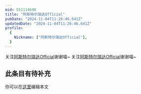 ```yaml
---
mid: 551114698
title: "阿斯特尔瑞达Official"
pubDate: "2024-11-04T11:26:46.641Z"
updatedDate: "2024-11-04T11:26:46.641Z"
profile:
  {
    Nickname: ["阿斯特尔瑞达Official"],
  }
---
```


关注[阿斯特尔瑞达Official](https://space.bilibili.com/551114698)谢谢喵~ 关注[阿斯特尔瑞达Official](https://space.bilibili.com/551114698)谢谢喵~

## 此条目有待补充
你可以在[这里](https://github.com/Yuhanawa/VTuber.ICU-Content/edit/master/v/阿斯特尔瑞达Official/index.md)编辑本文
